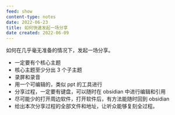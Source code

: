 ```yaml
---
feed: show
content-type: notes
date: 2022-06-23
title: 如何快速发起一场分享
date created: 2022-06-09
---
```

如何在几乎毫无准备的情况下，发起一场分享。

- 一定要有个核心主题
- 核心主题至少分出 3 个子主题
- 录屏和录音
- 用一个可编辑的，类似 ppt 的工具进行
- 分享过程，一定要有键盘，可以随时在 obsidian 中进行编辑和引用
- 尽可能少的打开周边软件，打开软件后，有方法能随时回到 obsidian
- 给出本次分享过程的全部文件和地址，让听众能够复刻全过程。
